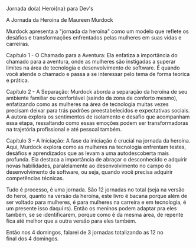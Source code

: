 Jornada do(a) Heroi{na} para Dev's

A Jornada da Heroína de Maureen Murdock



Murdock apresenta a "jornada da heroína" como um modelo que reflete os desáfios e transformações enfrentados pelas mulheres em suas vidas e carreiras.



Capítulo 1 - O Chamado para a Aventura:  Ela enfatiza a importância do chamado para a aventura, onde as mulheres são instigadas a superar limites na área de tecnologia e desenvolvimento de software. É quando você atende o chamado e passa a se interessar pelo tema de forma teorica e prática.



Capítulo 2 - A Separação: Murdock aborda a separação da heroína de seu ambiente familiar ou confortável (saindo da zona de conforto mesmo), enfatizando como as mulheres na área de tecnologia muitas vezes precisam deixar para trás padrões preestabelecidos e expectativas sociais. A autora explora os sentimentos de isolamento e desafio que acompanham essa etapa, ressaltando como essas emoções podem ser transformadoras na trajetória profissional e até pessoal também.



Capítulo 3 - A Iniciação: A fase da iniciação é crucial na jornada da heroína. Aqui, Murdock explora como as mulheres na tecnologia enfrentam testes, desáfios e aprendizados que as levam a uma autodescoberta mais profunda. Ela destaca a importância de abraçar o desconhecido e adquirir novas habilidades, paralelamente ao desenvolvimento no campo do desenvolvimento de software, ou seja, quando você precisa adquirir competências técnicas.



Tudo é processo, é uma jornada. São 12 jornadas no total (seja na versão do heroi, quanto na versão da heroína, este livro é bacana porque além de ser voltado para mulheres, é para mulheres na carreira e em tecnologia, é um presente isso daqui rs). Então os meninos podem adaptar pra eles também, se se identificarem, porque como é da mesma área, de repente fica até melhor que a outra versão para eles também.

Então nos 4 domingos, falarei de 3 jornadas totalizando as 12 no final dos 4 domingos.